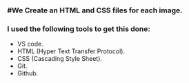 ### #We Create an HTML and CSS files for each image.

### I used the following tools to get this done:
* VS code.
* HTML (Hyper Text Transfer Protocol).
* CSS (Cascading Style Sheet).
* Git.
* Github.